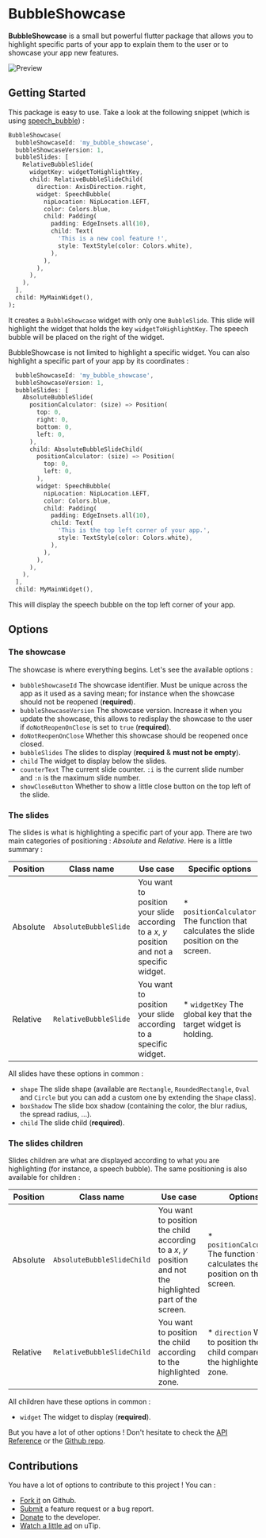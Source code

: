 # BubbleShowcase

**BubbleShowcase** is a small but powerful flutter package that allows you to highlight
specific parts of your app to explain them to the user or to showcase your app new features.

![Preview](https://github.com/Skyost/BubbleShowcase/blob/master/screenshots/preview.gif)

## Getting Started

This package is easy to use.
Take a look at the following snippet (which is using [speech_bubble](https://pub.dev/packages/speech_bubble)) :

```dart
BubbleShowcase(
  bubbleShowcaseId: 'my_bubble_showcase',
  bubbleShowcaseVersion: 1,
  bubbleSlides: [
    RelativeBubbleSlide(
      widgetKey: widgetToHighlightKey,
      child: RelativeBubbleSlideChild(
        direction: AxisDirection.right,
        widget: SpeechBubble(
          nipLocation: NipLocation.LEFT,
          color: Colors.blue,
          child: Padding(
            padding: EdgeInsets.all(10),
            child: Text(
              'This is a new cool feature !',
              style: TextStyle(color: Colors.white),
            ),
          ),
        ),
      ),
    ),
  ],
  child: MyMainWidget(),
);
```

It creates a `BubbleShowcase` widget with only one `BubbleSlide`.
This slide will highlight the widget that holds the key `widgetToHighlightKey`.
The speech bubble will be placed on the right of the widget.

BubbleShowcase is not limited to highlight a specific widget. You can also highlight a specific part of your app by its coordinates :

```dart
  bubbleShowcaseId: 'my_bubble_showcase',
  bubbleShowcaseVersion: 1,
  bubbleSlides: [
    AbsoluteBubbleSlide(
      positionCalculator: (size) => Position(
        top: 0,
        right: 0,
        bottom: 0,
        left: 0,
      ),
      child: AbsoluteBubbleSlideChild(
        positionCalculator: (size) => Position(
          top: 0,
          left: 0,
        ),
        widget: SpeechBubble(
          nipLocation: NipLocation.LEFT,
          color: Colors.blue,
          child: Padding(
            padding: EdgeInsets.all(10),
            child: Text(
              'This is the top left corner of your app.',
              style: TextStyle(color: Colors.white),
            ),
          ),
        ),
      ),
    ),
  ],
  child: MyMainWidget(),
```

This will display the speech bubble on the top left corner of your app.

## Options

### The showcase

The showcase is where everything begins. Let's see the available options :

* `bubbleShowcaseId` The showcase identifier. Must be unique across the app as it used as a saving mean; for instance when the showcase should not be reopened (**required**).
* `bubbleShowcaseVersion` The showcase version. Increase it when you update the showcase, this allows to redisplay the showcase to the user if `doNotReopenOnClose` is set to `true` (**required**).
* `doNotReopenOnClose` Whether this showcase should be reopened once closed.
* `bubbleSlides` The slides to display (**required** & **must not be empty**).
* `child` The widget to display below the slides.
* `counterText` The current slide counter. `:i` is the current slide number and `:n` is the maximum slide number.
* `showCloseButton` Whether to show a little close button on the top left of the slide.

### The slides

The slides is what is highlighting a specific part of your app.
There are two main categories of positioning : _Absolute_ and _Relative_. Here is a little summary :

| Position | Class name            | Use case                                                                                    | Specific options                                                                      |
|----------|-----------------------|---------------------------------------------------------------------------------------------|---------------------------------------------------------------------------------------|
| Absolute | `AbsoluteBubbleSlide` | You want to position your slide according to a _x_, _y_ position and not a specific widget. | * `positionCalculator` The function that calculates the slide position on the screen. |
| Relative | `RelativeBubbleSlide` | You want to position your slide according to a specific widget.                             | * `widgetKey` The global key that the target widget is holding.                       |

All slides have these options in common :

* `shape` The slide shape (available are `Rectangle`, `RoundedRectangle`, `Oval` and `Circle` but you can add a custom one by extending the `Shape` class).
* `boxShadow` The slide box shadow (containing the color, the blur radius, the spread radius, ...).
* `child` The slide child (**required**).

### The slides children

Slides children are what are displayed according to what you are highlighting (for instance, a speech bubble).
The same positioning is also available for children :

| Position | Class name                 | Use case                                                                                                    | Options                                                                               |
|----------|----------------------------|-------------------------------------------------------------------------------------------------------------|---------------------------------------------------------------------------------------|
| Absolute | `AbsoluteBubbleSlideChild` | You want to position the child according to a _x_, _y_ position and not the highlighted part of the screen. | * `positionCalculator` The function that calculates the slide position on the screen. |
| Relative | `RelativeBubbleSlideChild` | You want to position the child according to the highlighted zone.                                           | * `direction` Where to position the child compared to the highlighted zone.           |

All children have these options in common :

* `widget` The widget to display (**required**).

But you have a lot of other options !
Don't hesitate to check the [API Reference](https://pub.dev/documentation/bubble_showcase/latest/) or the [Github repo](https://github.com/Skyost/BubbleShowcase).

## Contributions

You have a lot of options to contribute to this project ! You can :

* [Fork it](https://github.com/Skyost/BubbleShowcase/fork) on Github.
* [Submit](https://github.com/Skyost/BubbleShowcase/issues/new/choose) a feature request or a bug report.
* [Donate](https://paypal.me/Skyost) to the developer.
* [Watch a little ad](https://utip.io/skyost) on uTip.
